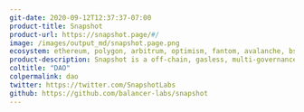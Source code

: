 ```yaml
---
git-date: 2020-09-12T12:37:37-07:00
product-title: Snapshot
product-url: https://snapshot.page/#/
image: /images/output_md/snapshot.page.png
ecosystem: ethereum, polygon, arbitrum, optimism, fantom, avalanche, bsc
product-description: Snapshot is a off-chain, gasless, multi-governance community polling dashboard
coltitle: "DAO"
colpermalink: dao
twitter: https://twitter.com/SnapshotLabs
github: https://github.com/balancer-labs/snapshot
---
```

